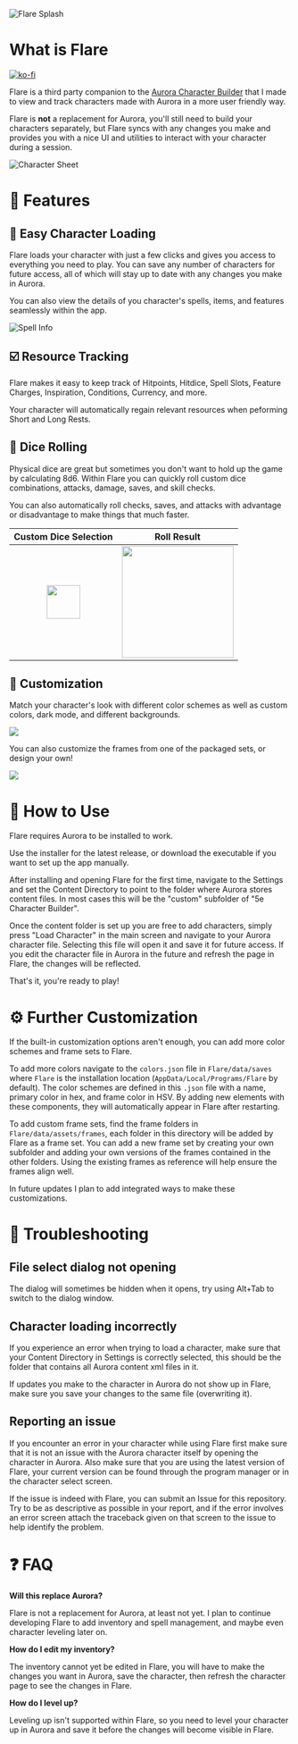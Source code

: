 ![Flare Splash](data/assets/banner_thick.png)
# What is Flare
[![ko-fi](https://ko-fi.com/img/githubbutton_sm.svg)](https://ko-fi.com/Y8Y01FNNX5)

Flare is a third party companion to the [Aurora Character Builder](https://aurorabuilder.com) that I made to view and track characters made with Aurora in a more user friendly way.

Flare is **not** a replacement for Aurora, you'll still need to build your characters separately, but Flare syncs with any changes you make and provides you with a nice UI and utilities to interact with your character during a session.

![Character Sheet](images/sheet.png)

# :page_with_curl: Features
## :busts_in_silhouette: Easy Character Loading
Flare loads your character with just a few clicks and gives you access to everything you need to play. You can save any number of characters for future access, all of which will stay up to date with any changes you make in Aurora.

You can also view the details of you character's spells, items, and features seamlessly within the app.

![Spell Info](images/spell_info.png)

## :ballot_box_with_check: Resource Tracking
Flare makes it easy to keep track of Hitpoints, Hitdice, Spell Slots, Feature Charges, Inspiration, Conditions, Currency, and more.

Your character will automatically regain relevant resources when peforming Short and Long Rests.

## :game_die: Dice Rolling
Physical dice are great but sometimes you don't want to hold up the game by calculating 8d6. Within Flare you can quickly roll custom dice combinations, attacks, damage, saves, and skill checks.

You can also automatically roll checks, saves, and attacks with advantage or disadvantage to make things that much faster.

Custom Dice Selection             |  Roll Result
:-------------------------:|:-------------------------:
<img src="images/dice_menu.png" width="60">  |  <img src="images/roll_result.png" width="200">

## :art: Customization
Match your character's look with different color schemes as well as custom colors, dark mode, and different backgrounds.

![](images/red_light.png)

You can also customize the frames from one of the packaged sets, or design your own!

![](images/frame_simple.png)

# :memo: How to Use
Flare requires Aurora to be installed to work.

Use the installer for the latest release, or download the executable if you want to set up the app manually.

After installing and opening Flare for the first time, navigate to the Settings and set the Content Directory to point to the folder where Aurora stores content files. In most cases this will be the "custom" subfolder of "5e Character Builder".

Once the content folder is set up you are free to add characters, simply press "Load Character" in the main screen and navigate to your Aurora character file. Selecting this file will open it and save it for future access. If you edit the character file in Aurora in the future and refresh the page in Flare, the changes will be reflected.

That's it, you're ready to play!

# :gear: Further Customization
If the built-in customization options aren't enough, you can add more color schemes and frame sets to Flare.

To add more colors navigate to the `colors.json` file in `Flare/data/saves` where `Flare` is the installation location (`AppData/Local/Programs/Flare` by default). The color schemes are defined in this `.json` file with a name, primary color in hex, and frame color in HSV. By adding new elements with these components, they will automatically appear in Flare after restarting.

To add custom frame sets, find the frame folders in `Flare/data/assets/frames`, each folder in this directory will be added by Flare as a frame set. You can add a new frame set by creating your own subfolder and adding your own versions of the frames contained in the other folders. Using the existing frames as reference will help ensure the frames align well.

In future updates I plan to add integrated ways to make these customizations.

# :wrench: Troubleshooting

## File select dialog not opening
The dialog will sometimes be hidden when it opens, try using Alt+Tab to switch to the dialog window.

## Character loading incorrectly
If you experience an error when trying to load a character, make sure that your Content Directory in Settings is correctly selected, this should be the folder that contains all Aurora content xml files in it.

If updates you make to the character in Aurora do not show up in Flare, make sure you save your changes to the same file (overwriting it).

## Reporting an issue

If you encounter an error in your character while using Flare first make sure that it is not an issue with the Aurora character itself by opening the character in Aurora. Also make sure that you are using the latest version of Flare, your current version can be found through the program manager or in the character select screen.

If the issue is indeed with Flare, you can submit an Issue for this repository. Try to be as descriptive as possible in your report, and if the error involves an error screen attach the traceback given on that screen to the issue to help identify the problem.

# :question: FAQ

**Will this replace Aurora?**

Flare is not a replacement for Aurora, at least not yet. I plan to continue developing Flare to add inventory and spell management, and maybe even character leveling later on.

**How do I edit my inventory?**

The inventory cannot yet be edited in Flare, you will have to make the changes you want in Aurora, save the character, then refresh the character page to see the changes in Flare.

**How do I level up?**

Leveling up isn't supported within Flare, so you need to level your character up in Aurora and save it before the changes will become visible in Flare.